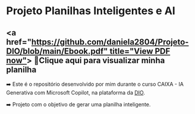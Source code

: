# Projeto Planilhas Inteligentes e AI


## <a href="[https://github.com/daniela2804/Projeto-DIO/blob/main/Ebook.pdf" title="View PDF now"](https://github.com/daniela2804/Planilha-Inteligente/blob/main/Dashboard_Saque.xlsx)> 📕Clique aqui para visualizar minha planilha</a>


➡️  Este é o repositório desenvolvido por mim durante o curso CAIXA - IA Generativa com Microsoft Copilot, na plataforma da [DIO](https://dio.me).
 
➡️  Projeto com o objetivo de gerar uma planilha inteligente.
  
